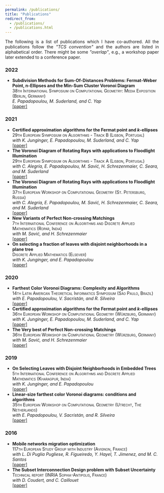 ```yaml
---
permalink: /publications/
title: "Publications"
redirect_from: 
  - /publications/
  - /publications.html
---
```


<!-- The following is a list of publications which I have co-authored, and were presented in journals, conferences, workshops, etc.
All the publications follow the *Theoretical Computer Science convention*, where the authors are listed in alphabetical order.
There might be some *"overlap"*, e.g., a *(short)* workshop paper might later extend and appear as a *(full)* conference paper.
 -->
 <div style="text-align: justify">  
The following is a list of publications which I have co-authored.
All the publications follow the <i>"TCS convention"</i> and the authors are listed in alphabetical order.
There might be some <i>"overlap"</i>, e.g., a workshop paper later extended to a conference paper.
</div>



### 2022
- **Subdivision Methods for Sum-Of-Distances Problems: Fermat-Weber Point, n-Ellipses and the Min-Sum Cluster Voronoi Diagram**\
	<span style="font-variant:small-caps;">38th International Symposium on Computational Geometry: Media Exposition (Berlin, Germany)</span>\
	*E. Papadopoulou, M. Suderland, and C. Yap*\
	<a href="https://drops.dagstuhl.de/opus/volltexte/2022/16077/pdf/LIPIcs-SoCG-2022-69.pdf">[paper]</a>	

### 2021
- **Certified approximation algorithms for the Fermat point and $k$-ellipses**\
	<span style="font-variant:small-caps;">29th European Symposium on Algorithms - Track B (Lisbon, Portugal)</span>\
	*with K. Junginger, E. Papadopoulou, M. Suderland, and C. Yap*\
	<a href="https://drops.dagstuhl.de/opus/volltexte/2021/14635/pdf/LIPIcs-ESA-2021-54.pdf">[paper]</a>	
- **The Voronoi Diagram of Rotating Rays with applications to Floodlight Illumination**\
	<span style="font-variant:small-caps;">29th European Symposium on Algorithms - Track A (Lisbon, Portugal)</span>\
	*with C. Alegría, E. Papadopoulou, M. Savić, H. Schrezenmaier, C. Seara, and M. Suderland*\
	<a href="https://drops.dagstuhl.de/opus/volltexte/2021/14586/pdf/LIPIcs-ESA-2021-5.pdf">[paper]</a>
- **The Voronoi Diagram of Rotating Rays with applications to Floodlight Illumination**\
	<span style="font-variant:small-caps;">37th European Workshop on Computational Geometry (St. Petersburg, Russia)</span>\
	*with C. Alegría, E. Papadopoulou, M. Savić, H. Schrezenmaier, C. Seara, and M. Suderland*\
	<a href="https://ioannisman.github.io/files/paper_rotational_eurocg.pdf">[paper]</a>	
- **New Variants of Perfect Non-crossing Matchings**\
	<span style="font-variant:small-caps;">7th International Conference on Algorithms and Discrete Applied Mathematics (Ropar, India)</span>\
	*with M. Savić, and H. Schrezenmaier*\
	<a href="https://link.springer.com/chapter/10.1007/978-3-030-67899-9_12">[paper]</a>
- **On selecting a fraction of leaves with disjoint neighborhoods in a plane tree**\
	<span style="font-variant:small-caps;">Discrete Applied Mathematics (Elsevier)</span>\
	*with K. Junginger, and E. Papadopoulou*\
	<a href="https://www.sciencedirect.com/science/article/abs/pii/S0166218X21000500">[paper]</a>


### 2020
- **Farthest Color Voronoi Diagrams: Complexity and Algorithms**\
	<span style="font-variant:small-caps;">14th Latin American Theoretical Informatics Symposium (São Paulo, Brazil)</span>\
	*with E. Papadopoulou, V. Sacristán, and R. Silveira*\
	<a href="https://link.springer.com/chapter/10.1007/978-3-030-61792-9_23">[paper]</a>
- **Certified approximation algorithms for the Fermat point and $k$-ellipses**\
	<span style="font-variant:small-caps;">36th European Workshop on Computational Geometry (Würzburg, Germany)</span>\
	*with K. Junginger, E. Papadopoulou, M. Suderland, and C. Yap*\
	<a href="https://ioannisman.github.io/files/paper_fermat_eurocg.pdf">[paper]</a>	
- **The Very best of Perfect Non-crossing Matchings**\
	<span style="font-variant:small-caps;">36th European Workshop on Computational Geometry (Würzburg, Germany)</span>\
	*with M. Savić, and H. Schrezenmaier*\
	<a href="https://ioannisman.github.io/files/paper_matchings_eurocg.pdf">[paper]</a>	

### 2019
- **On Selecting Leaves with Disjoint Neighborhoods in Embedded Trees**\
	<span style="font-variant:small-caps;">5th International Conference on Algorithms and Discrete Applied Mathematics (Kharagpur, India)</span>\
	*with K. Junginger, and E. Papadopoulou*\
	<a href="https://link.springer.com/chapter/10.1007/978-3-030-11509-8_16">[paper]</a>	
- **Linear-size farthest color Voronoi diagrams: conditions and algorithms**\
	<span style="font-variant:small-caps;">35th European Workshop on Computational Geometry (Utrecht, The Netherlands)</span>\
	*with E. Papadopoulou, V. Sacristán, and R. Silveira*\
	<a href="https://ioannisman.github.io/files/paper_fcvd_eurocg.pdf">[paper]</a>


### 2016
- **Mobile networks migration optimization**\
	<span style="font-variant:small-caps;">117th European Study Group with Industry (Avignon, France)</span>\
	*with L. Di Puglia Pugliese, R. Figueiredo, Y. Hayel, T. Jimenez, and M. C. Santos*\
	<a href="https://ioannisman.github.io/files/paper_orange_report.pdf">[paper]</a>
- **The Subset Interconnection Design problem with Subset Uncertainty**\
	<span style="font-variant:small-caps;">Technical report (INRIA Sophia-Antipolis, France)</span>\
	*with D. Coudert, and C. Caillouet*\
	<a href="https://ioannisman.github.io/files/paper_susid_thesis.pdf">[paper]</a>